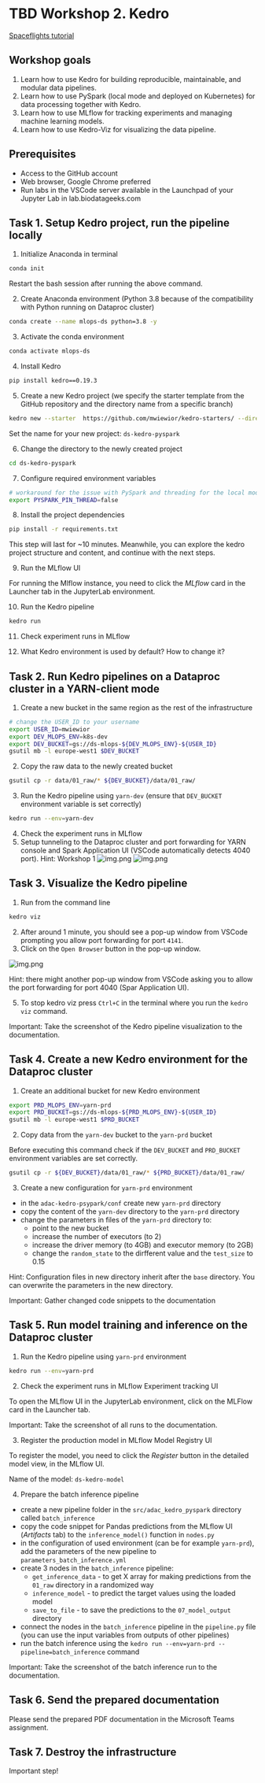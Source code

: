 # TBD Workshop 2. Kedro
[Spaceflights tutorial](https://docs.kedro.org/en/stable/tutorial/spaceflights_tutorial.html)

## Workshop goals

1. Learn how to use Kedro for building reproducible, maintainable, and modular data pipelines.
2. Learn how to use PySpark (local mode and deployed on Kubernetes) for data processing together with Kedro.
3. Learn how to use MLflow for tracking experiments and managing machine learning models.
4. Learn how to use Kedro-Viz for visualizing the data pipeline.

## Prerequisites
* Access to the GitHub account
* Web browser, Google Chrome preferred
* Run labs in the VSCode server available in the Launchpad of your Jupyter Lab in lab.biodatageeks.com


## Task 1. Setup Kedro project, run the pipeline locally 

1. Initialize Anaconda in terminal

```bash
conda init
```
Restart the bash session after running the above command.

2. Create Anaconda environment (Python 3.8 because of the compatibility with Python running on Dataproc cluster)

```bash 
conda create --name mlops-ds python=3.8 -y
```


3. Activate the conda environment

```bash
conda activate mlops-ds
```

4. Install Kedro

```bash
pip install kedro==0.19.3
```

5. Create a new Kedro project (we specify the starter template from the GitHub repository and the directory name from a specific branch)

```bash
kedro new --starter  https://github.com/mwiewior/kedro-starters/ --directory spaceflights-pyspark-mlflow --checkout spaceflights-pyspark-mlflow
```

Set the name for your new project: `ds-kedro-pyspark`

6. Change the directory to the newly created project

```bash
cd ds-kedro-pyspark
```

7. Configure required environment variables

```bash
# workaround for the issue with PySpark and threading for the local mode an logging MLflow runs
export PYSPARK_PIN_THREAD=false
```

8. Install the project dependencies

```bash
pip install -r requirements.txt
```

This step will last for ~10 minutes. Meanwhile, you can explore the kedro project structure and content, and continue with the next steps.

9. Run the MLflow UI

For running the Mlflow instance, you need to click the *MLflow* card in the Launcher tab in the JupyterLab environment.

10. Run the Kedro pipeline

```bash
kedro run
```

11. Check experiment runs in MLflow

12. What Kedro environment is used by default? How to change it?

## Task 2. Run Kedro pipelines on a Dataproc cluster in a YARN-client mode

1. Create a new bucket in the same region as the rest of the infrastructure

```bash
# change the USER_ID to your username
export USER_ID=mwiewior
export DEV_MLOPS_ENV=k8s-dev
export DEV_BUCKET=gs://ds-mlops-${DEV_MLOPS_ENV}-${USER_ID}
gsutil mb -l europe-west1 $DEV_BUCKET
```
2. Copy the raw data to the newly created bucket

```bash
gsutil cp -r data/01_raw/* ${DEV_BUCKET}/data/01_raw/
```

3. Run the Kedro pipeline using `yarn-dev` (ensure that `DEV_BUCKET` environment variable is set correctly)

```bash
kedro run --env=yarn-dev
```
4. Check the experiment runs in MLflow 
5. Setup tunneling to the Dataproc cluster and port forwarding for YARN console and
Spark Application UI (VSCode automatically detects 4040 port).
Hint: Workshop 1
![img.png](doc/figures/kedro-pyspark-yarn.png)
![img.png](doc/figures/spark-ui-yarn.png)


## Task 3. Visualize the Kedro pipeline
1. Run from the command line
```bash
kedro viz
```
2. After around 1 minute, you should see a pop-up window from VSCode prompting you allow port forwarding for port `4141`.
3. Click on the `Open Browser` button in the pop-up window.

![img.png](doc/figures/kedro-viz-popup.png)

Hint: there might another pop-up window from VSCode asking you to allow the port forwarding for port 4040 (Spar Application UI). 

5. To stop kedro viz press `Ctrl+C` in the terminal where you run the `kedro viz` command.

Important: Take the screenshot of the Kedro pipeline visualization to the documentation.

## Task 4. Create a new Kedro environment for the Dataproc cluster

1. Create an additional bucket for new Kedro environment

```bash
export PRD_MLOPS_ENV=yarn-prd
export PRD_BUCKET=gs://ds-mlops-${PRD_MLOPS_ENV}-${USER_ID}
gsutil mb -l europe-west1 $PRD_BUCKET
```

2. Copy data from the `yarn-dev` bucket to the `yarn-prd` bucket

Before executing this command check if the `DEV_BUCKET` and `PRD_BUCKET` environment variables are set correctly.
```bash
gsutil cp -r ${DEV_BUCKET}/data/01_raw/* ${PRD_BUCKET}/data/01_raw/
```

3. Create a new configuration for `yarn-prd` environment

- in the `adac-kedro-psypark/conf` create new `yarn-prd` directory
- copy the content of the `yarn-dev` directory to the `yarn-prd` directory
- change the parameters in files of the `yarn-prd` directory to:
  - point to the new bucket
  - increase the number of executors (to 2)
  - increase the driver memory (to 4GB) and executor memory (to 2GB)
  - change the `random_state` to the dirfferent value and the `test_size` to 0.15

Hint: Configuration files in new directory inherit after the `base` directory. You can overwrite the parameters in the new directory.

Important: Gather changed code snippets to the documentation

## Task 5. Run model training and inference on the Dataproc cluster

1. Run the Kedro pipeline using `yarn-prd` environment

```bash
kedro run --env=yarn-prd
```

2. Check the experiment runs in MLflow Experiment tracking UI

To open the MLflow UI in the JupyterLab environment, click on the MLFlow card in the Launcher tab.

Important: Take the screenshot of all runs to the documentation.

3. Register the production model in MLflow Model Registry UI

To register the model, you need to click the *Register* button in the detailed model view, in the MLflow UI.

Name of the model: `ds-kedro-model`

4. Prepare the batch inference pipeline

- create a new pipeline folder in the `src/adac_kedro_pyspark` directory called `batch_inference`
- copy the code snippet for Pandas predictions from the MLflow UI (*Artifacts* tab) to the `inference_model()` function in `nodes.py`
- in the configuration of used environment (can be for example `yarn-prd`), add the parameters of the new pipeline to `parameters_batch_inference.yml`
- create 3 nodes in the `batch_inference` pipeline:
  - `get_inference_data` - to get X array for making predictions from the `01_raw` directory in a randomized way
  - `inference_model` - to predict the target values using the loaded model
  - `save_to_file` - to save the predictions to the `07_model_output` directory
- connect the nodes in the `batch_inference` pipeline in the `pipeline.py` file (you can use the input variables from outputs of other pipelines)
- run the batch inference using the `kedro run --env=yarn-prd --pipeline=batch_inference` command

Important: Take the screenshot of the batch inference run to the documentation.

## Task 6. Send the prepared documentation

Please send the prepared PDF documentation in the Microsoft Teams assignment.

## Task 7. Destroy the infrastructure

Important step!
